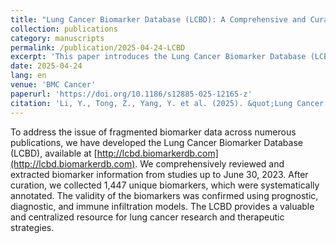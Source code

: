 ```yaml
---
title: "Lung Cancer Biomarker Database (LCBD): A Comprehensive and Curated Repository of Lung Cancer Biomarkers"
collection: publications
category: manuscripts
permalink: /publication/2025-04-24-LCBD
excerpt: 'This paper introduces the Lung Cancer Biomarker Database (LCBD), a centralized, curated platform designed to consolidate fragmented biomarker data to aid in early screening and personalized treatment of lung cancer.'
date: 2025-04-24
lang: en
venue: 'BMC Cancer'
paperurl: 'https://doi.org/10.1186/s12885-025-12165-z'
citation: 'Li, Y., Tong, Z., Yang, Y. et al. (2025). &quot;Lung Cancer Biomarker Database (LCBD): a comprehensive and curated repository of lung cancer biomarkers.&quot; <i>BMC Cancer</i>. 25:478.'
---
```

To address the issue of fragmented biomarker data across numerous publications, we have developed the Lung Cancer Biomarker Database (LCBD), available at [http://lcbd.biomarkerdb.com](http://lcbd.biomarkerdb.com). We comprehensively reviewed and extracted biomarker information from studies up to June 30, 2023. After curation, we collected 1,447 unique biomarkers, which were systematically annotated. The validity of the biomarkers was confirmed using prognostic, diagnostic, and immune infiltration models. The LCBD provides a valuable and centralized resource for lung cancer research and therapeutic strategies.